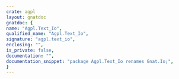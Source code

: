 ```yaml
---
crate: agpl
layout: gnatdoc
gnatdoc: {
name: "Agpl.Text_Io",
qualified_name: "Agpl.Text_Io",
signature: "agpl.text_io",
enclosing: "",
is_private: false,
documentation: "",
documentation_snippet: "package Agpl.Text_Io renames Gnat.Io;",
}
---
```

